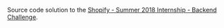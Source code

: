 Source code solution to the [Shopify - Summer 2018 Internship - Backend Challenge](https://backend-challenge-summer-2018.herokuapp.com/).
